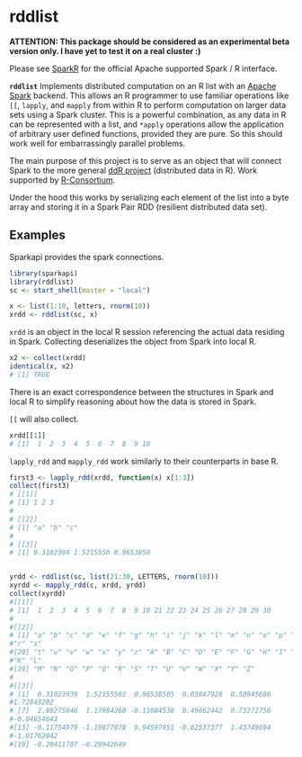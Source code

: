 # rddlist

__ATTENTION: This package should be considered as an experimental beta
version only. I have yet to test it on a real cluster :)__

Please see [SparkR](https://spark.apache.org/docs/latest/sparkr.html) for
the official Apache supported Spark / R interface.

__`rddlist`__ Implements distributed computation on an R list with an [Apache
Spark](http://spark.apache.org/) backend.  This allows an R programmer to
use familiar operations like `[[`, `lapply`, and `mapply` from within R to
perform computation on larger data sets using a Spark cluster. This is a
powerful combination, as any data in R can be represented with a list, and
`*apply` operations allow the application of arbitrary user defined
functions, provided they are pure. So this should work well for
embarrassingly parallel problems.

The main purpose of this project is to serve as an object that will connect
Spark to the more general [ddR project](https://github.com/vertica/ddR)
(distributed data in R).  Work supported by
[R-Consortium](https://www.r-consortium.org/projects).

Under the hood this works by serializing each element of the list into a
byte array and storing it in a Spark Pair RDD (resilient distributed data
set).

## Examples

Sparkapi provides the spark connections.

```R
library(sparkapi)
library(rddlist)
sc <- start_shell(master = "local")

x <- list(1:10, letters, rnorm(10))
xrdd <- rddlist(sc, x)
```

`xrdd` is an object in the local R session referencing the actual data
residing in Spark. 
Collecting deserializes the object from Spark into local R.

```R
x2 <- collect(xrdd)
identical(x, x2)
# [1] TRUE
```

There is an exact correspondence between the structures
in Spark and local R to simplify reasoning about how the data is stored in
Spark.

`[[` will also collect.

```R
xrdd[[1]]
# [1]  1  2  3  4  5  6  7  8  9 10
```

`lapply_rdd` and `mapply_rdd` work similarly to their counterparts in base R.

```R
first3 <- lapply_rdd(xrdd, function(x) x[1:3])
collect(first3)
# [[1]]
# [1] 1 2 3
# 
# [[2]]
# [1] "a" "b" "c"
# 
# [[3]]
# [1] 0.3102394 1.5215550 0.9653850


yrdd <- rddlist(sc, list(21:30, LETTERS, rnorm(10)))
xyrdd <- mapply_rdd(c, xrdd, yrdd)
collect(xyrdd)
#[[1]]
# [1]  1  2  3  4  5  6  7  8  9 10 21 22 23 24 25 26 27 28 29 30
#
#[[2]]
# [1] "a" "b" "c" "d" "e" "f" "g" "h" "i" "j" "k" "l" "m" "n" "o" "p" "q"
#"r" "s"
#[20] "t" "u" "v" "w" "x" "y" "z" "A" "B" "C" "D" "E" "F" "G" "H" "I" "J"
#"K" "L"
#[39] "M" "N" "O" "P" "Q" "R" "S" "T" "U" "V" "W" "X" "Y" "Z"
#
#[[3]]
# [1]  0.31023939  1.52155502  0.96538505  0.03847928  0.50945686
#1.72843202
# [7]  2.90275046  1.17984260 -0.11084538  0.49662442  0.73272756
#-0.04654643
#[13] -0.11754979 -1.19877078  0.94597951 -0.62537377  1.43749694
#-1.01762042
#[19] -0.20411707 -0.29942649
```
